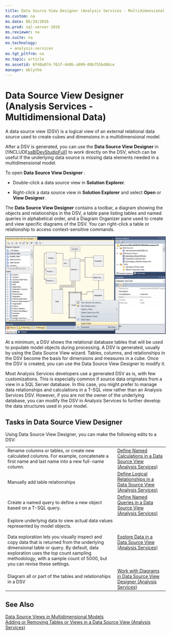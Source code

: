 ```yaml
---
title: Data Source View Designer (Analysis Services - Multidimensional Data)
ms.custom: na
ms.date: 06/29/2016
ms.prod: sql-server-2016
ms.reviewer: na
ms.suite: na
ms.technology: 
  - analysis-services
ms.tgt_pltfrm: na
ms.topic: article
ms.assetid: 6f40a074-761f-440b-a999-09b755bd86ce
manager: mblythe
---
```

# Data Source View Designer (Analysis Services - Multidimensional Data)
A data source view (DSV) is a logical view of an external relational data source used to create cubes and dimensions in a multidimensional model.  
  
 After a DSV is generated, you can use the **Data Source View Designer** in [!INCLUDE[ssBIDevStudioFull](../../Topics/TopicNameContainA/includes/ssBIDevStudioFull_md.md)] to work directly on the DSV, which can be useful if the underlying data source is missing data elements needed in a multidimensional model.  
  
 To open **Data Source View Designer** :  
  
-   Double-click a data source view in **Solution Explorer**.  
  
-   Right-click a data source view in **Solution Explorer** and select **Open** or **View Designer**.  
  
 The **Data Source View Designer** contains a toolbar, a diagram showing the objects and relationships in the DSV, a table pane listing tables and named queries in alphabetical order, and a Diagram Organizer pane used to create and view specific diagrams of the DSV. You can right-click a table or relationship to access context-sensitive commands.  
  
 ![Data Source View Designer](../../Topics/TopicNameNotContainA/media/SSAS_DSVDesigner.PNG "SSAS_DSVDesigner")  
  
 At a minimum, a DSV shows the relational database tables that will be used to populate model objects during processing. A DSV is generated, usually by using the Data Source View wizard. Tables, columns, and relationships in the DSV become the basis for dimensions and measures in a cube. Once the DSV is created, you can use the Data Source View Designer to modify it.  
  
 Most Analysis Services developers use a generated DSV as is, with few customizations. This is especially common if source data originates from a view in a SQL Server database. In this case, you might prefer to manage data relationships and calculations in a T-SQL view rather than an Analysis Services DSV. However, if you are not the owner of the underlying database, you can modify the DSV in Analysis Services to further develop the data structures used in your model.  
  
## Tasks in Data Source View Designer  
 Using Data Source View Designer, you can make the following edits to a DSV:  
  
|||  
|-|-|  
|Rename columns or tables, or create new calculated columns. For example, concatenate a first name and last name into a new full-name column.|[Define Named Calculations in a Data Source View (Analysis Services)](../../Topics/TopicNameContainA/Define-Named-Calculations-in-a-Data-Source-View--Analysis-Services-.md)|  
|Manually add table relationships|[Define Logical Relationships in a Data Source View (Analysis Services)](../../Topics/TopicNameContainA/Define-Logical-Relationships-in-a-Data-Source-View--Analysis-Services-.md)|  
|Create a named query to define a new object based on a T-SQL query.|[Define Named Queries in a Data Source View (Analysis Services)](../../Topics/TopicNameContainA/Define-Named-Queries-in-a-Data-Source-View--Analysis-Services-.md)|  
|Explore underlying data to view actual data values represented by model objects.<br /><br /> Data exploration lets you visually inspect and copy data that is returned from the underlying dimensional table or query. By default, data exploration uses the top count sampling methodology, with a sample count of 5000, but you can revise these settings.|[Explore Data in a Data Source View (Analysis Services)](../../Topics/TopicNameContainA/Explore-Data-in-a-Data-Source-View--Analysis-Services-.md)|  
|Diagram all or part of the tables and relationships in a DSV|[Work with Diagrams in Data Source View Designer (Analysis Services)](../../Topics/TopicNameNotContainA/Work-with-Diagrams-in-Data-Source-View-Designer--Analysis-Services-.md)|  
  
## See Also  
 [Data Source Views in Multidimensional Models](../../Topics/TopicNameNotContainA/Data-Source-Views-in-Multidimensional-Models.md)   
 [Adding or Removing Tables or Views in a Data Source View (Analysis Services)](../../Topics/TopicNameContainA/Adding-or-Removing-Tables-or-Views-in-a-Data-Source-View--Analysis-Services-.md)